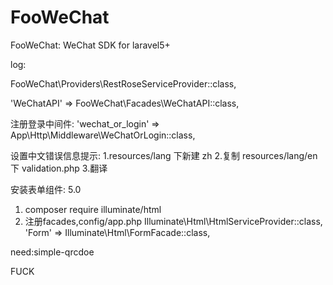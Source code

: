 # FooWeChat
FooWeChat: WeChat SDK for laravel5+

log:

FooWeChat\Providers\RestRoseServiceProvider::class,

'WeChatAPI' => FooWeChat\Facades\WeChatAPI::class, 

注册登录中间件:
'wechat_or_login' => App\Http\Middleware\WeChatOrLogin::class,

设置中文错误信息提示:
1.resources/lang 下新建 zh
2.复制 resources/lang/en 下 validation.php
3.翻译

安装表单组件: 5.0
1. composer require illuminate/html
2. 注册facades,config/app.php
	Illuminate\Html\HtmlServiceProvider::class,
	'Form'      => Illuminate\Html\FormFacade::class, 

need:simple-qrcdoe

FUCK

